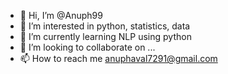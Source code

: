 - 👋 Hi, I’m @Anuph99
- 👀 I’m interested in python, statistics, data
- 🌱 I’m currently learning NLP using python
- 💞️ I’m looking to collaborate on ...
- 📫 How to reach me anuphaval7291@gmail.com

<!---
Anuph99/Anuph99 is a ✨ special ✨ repository because its `README.md` (this file) appears on your GitHub profile.
You can click the Preview link to take a look at your changes.
--->
